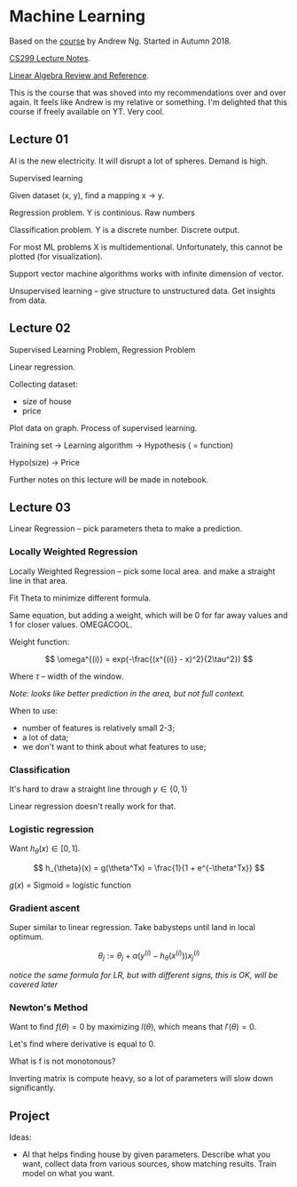 # Machine Learning

Based on the [course][mlcourse] by Andrew Ng. Started in Autumn 2018.

[CS299 Lecture Notes][lecturenotes].

[Linear Algebra Review and Reference][linalgebra].

This is the course that was shoved into my recommendations over and over again.
It feels like Andrew is my relative or something.
I'm delighted that this course if freely available on YT. Very cool.

## Lecture 01

AI is the new electricity. It will disrupt a lot of spheres. Demand is high.

Supervised learning

Given dataset (x, y), find a mapping x -> y.

Regression problem. Y is continious. Raw numbers

Classification problem. Y is a discrete number. Discrete output.

For most ML problems X is multidementional.
Unfortunately, this cannot be plotted (for visualization).

Support vector machine algorithms works with infinite dimension of vector.

Unsupervised learning – give structure to unstructured data. Get insights from data.

## Lecture 02

Supervised Learning Problem, Regression Problem

Linear regression.

Collecting dataset:

- size of house
- price

Plot data on graph.
Process of supervised learning.

Training set -> Learning algorithm -> Hypothesis ( = function)

Hypo(size) -> Price

Further notes on this lecture will be made in notebook.

## Lecture 03

Linear Regression – pick parameters theta to make a prediction.

### Locally Weighted Regression

Locally Weighted Regression – pick some local area. and make a straight line in that area.

Fit Theta to minimize different formula.

Same equation, but adding a weight, which will be 0 for far away values and 1 for closer values.
OMEGACOOL.

Weight function:

$$
\omega^{(i)} = exp(-\frac{(x^{(i)} - x)^2}{2\tau^2})
$$

Where $\tau$ – width of the window.

_Note: looks like better prediction in the area, but not full context._

When to use:

- number of features is relatively small 2-3;
- a lot of data;
- we don't want to think about what features to use;

### Classification

It's hard to draw a straight line through $y \in \{0,1\}$

Linear regression doesn't really work for that.

### Logistic regression

Want $h_{\theta}(x) \in [0,1]$.

$$
h_{\theta}(x) = g(\theta^Tx) = \frac{1}{1 + e^{-\theta^Tx}}
$$

$g(x)$ = Sigmoid = logistic function

### Gradient ascent

Super similar to linear regression. Take babysteps until land in local optimum.

$$
\theta_j := \theta_j + \alpha(y^{(i)} - h_{\theta}(x^{(i)}))x^{(i)}_j
$$

_notice the same formula for LR, but with different signs, this is OK, will be covered later_

### Newton's Method

Want to find $f(\theta) = 0$ by maximizing $l(\theta)$, which means that $l'(\theta) = 0$.

Let's find where derivative is equal to 0.

What is f is not monotonous?

Inverting matrix is compute heavy, so a lot of parameters will slow down significantly.

## Project

Ideas:

- AI that helps finding house by given parameters.
  Describe what you want, collect data from various sources, show matching results.
  Train model on what you want.

[mlcourse]: https://www.youtube.com/playlist?list=PLoROMvodv4rMiGQp3WXShtMGgzqpfVfbU
[lecturenotes]: https://cs229.stanford.edu/main_notes.pdf
[linalgebra]: https://cs229.stanford.edu/notes2022fall/cs229-linear_algebra_review.pdf
